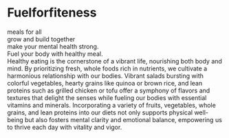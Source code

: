 # Fuelforfiteness
meals for all
<br>
grow and build together
<br>
make your mental health strong.
<br>
Fuel your body with healthy meal.
<br>
Healthy eating is the cornerstone of a vibrant life, nourishing both body and mind. By prioritizing fresh, whole foods rich in nutrients, we cultivate a harmonious relationship with our bodies. Vibrant salads bursting with colorful vegetables, hearty grains like quinoa or brown rice, and lean proteins such as grilled chicken or tofu offer a symphony of flavors and textures that delight the senses while fueling our bodies with essential vitamins and minerals. Incorporating a variety of fruits, vegetables, whole grains, and lean proteins into our diets not only supports physical well-being but also fosters mental clarity and emotional balance, empowering us to thrive each day with vitality and vigor.
